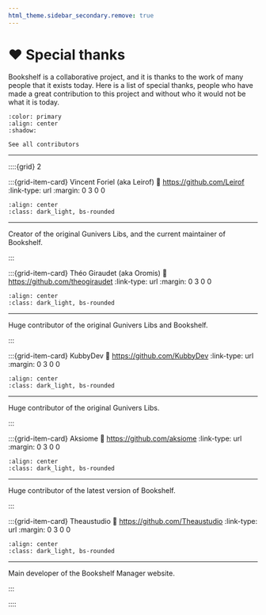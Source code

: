 ```yaml
---
html_theme.sidebar_secondary.remove: true
---
```


# ❤️ Special&nbsp;thanks

Bookshelf is a collaborative project, and it is thanks to the work of many people that it exists today. Here is a list of special thanks, people who have made a great contribution to this project and without who it would not be what it is today.

```{button-link} https://github.com/Gunivers/Bookshelf/graphs/contributors
:color: primary
:align: center
:shadow:

See all contributors
```

---

::::{grid} 2

:::{grid-item-card} Vincent Foriel (aka Leirof)
:link: https://github.com/Leirof
:link-type: url
:margin: 0 3 0 0

```{image} /_imgs/credits/leirof.png
:align: center
:class: dark_light, bs-rounded
```

---

Creator of the original Gunivers Libs, and the current maintainer of Bookshelf.

:::

:::{grid-item-card} Théo Giraudet (aka Oromis)
:link: https://github.com/theogiraudet
:link-type: url
:margin: 0 3 0 0

```{image} /_imgs/credits/theogiraudet.png
:align: center
:class: dark_light, bs-rounded
```

---

Huge contributor of the original Gunivers Libs and Bookshelf.

:::

:::{grid-item-card} KubbyDev
:link: https://github.com/KubbyDev
:link-type: url
:margin: 0 3 0 0

```{image} /_imgs/credits/kubbydev.png
:align: center
:class: dark_light, bs-rounded
```

---

Huge contributor of the original Gunivers Libs.

:::

:::{grid-item-card} Aksiome
:link: https://github.com/aksiome
:link-type: url
:margin: 0 3 0 0

```{image} /_imgs/credits/aksiome.png
:align: center
:class: dark_light, bs-rounded
```

---

Huge contributor of the latest version of Bookshelf.

:::

:::{grid-item-card} Theaustudio
:link: https://github.com/Theaustudio
:link-type: url
:margin: 0 3 0 0

```{image} /_imgs/credits/theaustudio.png
:align: center
:class: dark_light, bs-rounded
```

---

Main developer of the Bookshelf Manager website.

:::

::::
